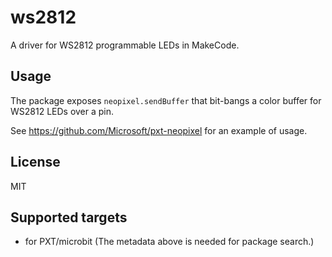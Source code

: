 # ws2812

A driver for WS2812 programmable LEDs in MakeCode.

## Usage

The package exposes ``neopixel.sendBuffer`` that bit-bangs a color buffer for WS2812 LEDs over a pin.

See https://github.com/Microsoft/pxt-neopixel for an example of usage.

## License

MIT

## Supported targets

* for PXT/microbit
(The metadata above is needed for package search.)

